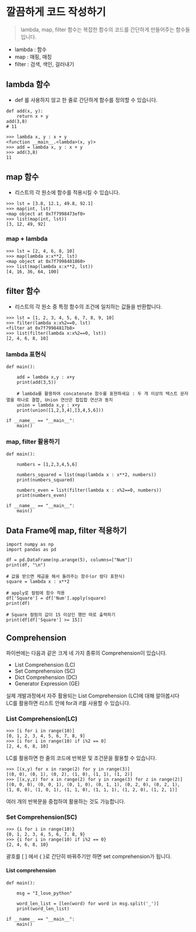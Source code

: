 # 깔끔하게 코드 작성하기

> lambda, map, filter 함수는 복잡한 함수의 코드를 간단하게 만들어주는 함수들입니다.

- lambda : 함수
- map : 매핑, 매칭
- filter : 검색, 색인, 걸러내기

## lambda 함수

- def 를 사용하지 않고 한 줄로 간단하게 함수를 정의할 수 있습니다.

```
def add(x, y):
    return x + y
add(3,8)
# 11
```

```
>>> lambda x, y : x + y
<function __main__.<lambda>(x, y)>
>>> add = lambda x, y : x + y
>>> add(3,8)
11
```

## map 함수

- 리스트의 각 원소에 함수를 적용시킬 수 있습니다.

```
>>> lst = [3.8, 12.1, 49.8, 92.1]
>>> map(int, lst)
<map object at 0x7f7998473ef0>
>>> list(map(int, lst))
[3, 12, 49, 92]
```

### map + lambda

```
>>> lst = [2, 4, 6, 8, 10]
>>> map(lambda x:x**2, lst)
<map object at 0x7f7998481860>
>>> list(map(lambda x:x**2, lst))
[4, 16, 36, 64, 100]
```

## filter 함수

- 리스트의 각 원소 중 특정 함수의 조건에 일치하는 값들을 반환합니다.

```
>>> lst = [1, 2, 3, 4, 5, 6, 7, 8, 9, 10]
>>> filter(lambda x:x%2==0, lst)
<filter at 0x7f79984817b8>
>>> list(filter(lambda x:x%2==0, lst))
[2, 4, 6, 8, 10]
```

### lambda 표현식

```
def main():

    add = lambda x,y : x+y
    print(add(3,5))

    # lambda를 활용하여 concatenate 함수를 표현하세요 : 두 개 이상의 텍스트 문자열을 하나로 결합, Union 연산은 합집합 연산과 동치
    union = lambda x,y : x+y
    print(union([1,2,3,4],[3,4,5,6]))

if __name__ == "__main__":
    main()
```

### map, filter 활용하기

```
def main():
    
    numbers = [1,2,3,4,5,6]
    
    numbers_squared = list(map(lambda x : x**2, numbers))
    print(numbers_squared)

    numbers_even = list(filter(lambda x : x%2==0, numbers))
    print(numbers_even)

if __name__ == "__main__":
    main()
```

## Data Frame에 map, filter 적용하기

```
import numpy as np
import pandas as pd

df = pd.DataFrame(np.arange(5), columns=["Num"])
print(df, "\n")

# 값을 받으면 제곱을 해서 돌려주는 함수(or 람다 표현식)
square = lambda x : x**2

# apply로 컬럼에 함수 적용
df['Square'] = df['Num'].apply(square)
print(df)

# Square 컬럼의 값이 15 이상인 행만 따로 출력하기
print(df[df['Square'] >= 15])
```

## Comprehension

파이썬에는 다음과 같은 크게 네 가지 종류의 Comprehension이 있습니다.   
- List Comprehension (LC)
- Set Comprehension (SC)
- Dict Comprehension (DC)
- Generator Expression (GE)

실제 개발과정에서 자주 활용되는 List Comprehension (LC)에 대해 알아봅시다   
LC를 활용하면 리스트 안에 for과 if를 사용할 수 있습니다.   

### List Comprehension(LC)   

```
>>> [i for i in range(10)]
[0, 1, 2, 3, 4, 5, 6, 7, 8, 9]
>>> [i for i in range(10) if i%2 == 0]
[2, 4, 6, 8, 10]
```

LC를 활용하면 한 줄의 코드에 반복문 및 조건문을 활용할 수 있습니다.   

```
>>> [(x,y) for x in range(2) for y in range(3)]
[(0, 0), (0, 1), (0, 2), (1, 0), (1, 1), (1, 2)]
>>> [(x,y,z) for x in range(2) for y in range(3) for z in range(2)]
[(0, 0, 0), (0, 0, 1), (0, 1, 0), (0, 1, 1), (0, 2, 0), (0, 2, 1),
(1, 0, 0), (1, 0, 1), (1, 1, 0), (1, 1, 1), (1, 2, 0), (1, 2, 1)]
```

여러 개의 반복문을 중첩하여 활용하는 것도 가능합니다.   

### Set Comprehension(SC)

```
>>> {i for i in range(10)}
{0, 1, 2, 3, 4, 5, 6, 7, 8, 9}
>>> {i for i in range(10) if i%2 == 0}
{2, 4, 6, 8, 10}
```

괄호를 [ ] 에서 { }로 간단히 바꿔주기만 하면 set comprehension가 됩니다.

#### List comprehension

```
def main():
    
    msg = "I_love_python"

    word_len_list = [len(word) for word in msg.split('_')]
    print(word_len_list)

if __name__ == "__main__":
    main()
```